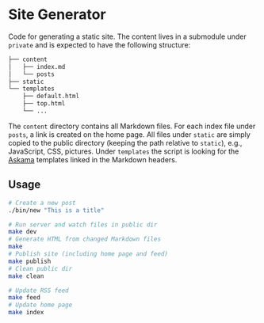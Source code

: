 # Site Generator

Code for generating a static site. The content lives in a submodule under `private` and is expected to have the following structure:

```bash
├── content
│   ├── index.md
│   └── posts
├── static
└── templates
    ├── default.html
    ├── top.html
    └── ...
```

The `content` directory contains all Markdown files. For each index file under `posts`, a link is created on the home page. All files under `static` are simply copied to the public directory (keeping the path relative to `static`), e.g., JavaScript, CSS, pictures. Under `templates` the script is looking for the [Askama](https://github.com/djc/askama) templates linked in the Markdown headers.

## Usage

```bash
# Create a new post
./bin/new "This is a title"

# Run server and watch files in public dir
make dev
# Generate HTML from changed Markdown files
make
# Publish site (including home page and feed)
make publish
# Clean public dir
make clean

# Update RSS feed
make feed
# Update home page
make index
```